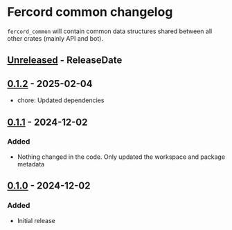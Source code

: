 # Fercord common changelog

`fercord_common` will contain common data structures shared between all other crates (mainly API and bot).

<!-- next-header -->

## [Unreleased] - ReleaseDate

## [0.1.2] - 2025-02-04
- chore: Updated dependencies

## [0.1.1] - 2024-12-02

### Added
- Nothing changed in the code. Only updated the workspace and package metadata

## [0.1.0] - 2024-12-02

### Added
- Initial release

<!-- next-url -->
[Unreleased]: https://github.com/kekonn/fercord/compare/fercord_common-v0.1.2...HEAD
[0.1.2]: https://github.com/kekonn/fercord/compare/fercord_common-v0.1.1...fercord_common-v0.1.2
[0.1.1]: https://github.com/kekonn/fercord/compare/fercord_common-v0.1.0...fercord_common-v0.1.1
[0.1.0]: https://github.com/kekonn/fercord/compare/2b0df937a95c61775b2bdbadcbc212615ac2029d...fercord_common-v0.1.0
